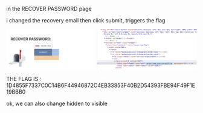 in the RECOVER PASSWORD page 

i changed the recovery email then click submit, triggers the flag

![alt text](./mail.png)

THE FLAG IS : 1D4855F7337C0C14B6F44946872C4EB33853F40B2D54393FBE94F49F1E19BBB0

ok, we can also change hidden to visible
